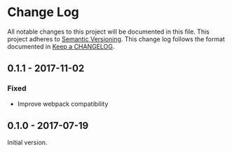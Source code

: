 # Change Log

All notable changes to this project will be documented in this file.
This project adheres to [Semantic Versioning].
This change log follows the format documented in [Keep a CHANGELOG].

[Semantic Versioning]: http://semver.org/
[Keep a CHANGELOG]: http://keepachangelog.com/

## 0.1.1 - 2017-11-02

### Fixed

- Improve webpack compatibility

## 0.1.0 - 2017-07-19

Initial version.

[0.1.1]: https://github.com/kossnocorp/defile-loader/compare/v0.1.0...v0.1.1
